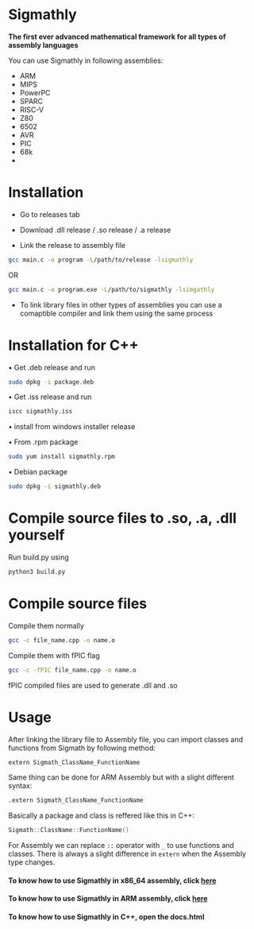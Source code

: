 # Sigmathly

**The first ever advanced mathematical framework for all types of assembly languages**

You can use Sigmathly in following assemblies:

- ARM 
- MIPS
- PowerPC 
- SPARC 
- RISC-V 
- Z80 
- 6502 
- AVR 
- PIC 
- 68k
- 
# Installation

- Go to releases tab

- Download .dll release / .so release / .a release

- Link the release to assembly file 

``` bash
gcc main.c -o program -L/path/to/release -lsigmathly 
```

OR

```bash 
gcc main.c -o program.exe -L/path/to/sigmathly -lsimgathly 
```

- To link library files in other types of assemblies you can use a comaptible compiler and link them using the same process

# Installation for C++

• Get .deb release and run

``` bash
sudo dpkg -i package.deb
```

• Get .iss release and run

``` bash
iscc sigmathly.iss
```

• install from windows installer release

• From .rpm package
```bash
sudo yum install sigmathly.rpm
```

• Debian package
```bash
sudo dpkg -i sigmathly.deb
```

# Compile source files to .so, .a, .dll yourself

Run build.py using

``` bash 
python3 build.py
```

# Compile source files

Compile them normally

``` bash
gcc -c file_name.cpp -o name.o
```

Compile them with fPIC flag

```bash
gcc -c -fPIC file_name.cpp -o name.o
```

fPIC compiled files are used to generate .dll and .so

# Usage 

After linking the library file to Assembly file, you can import classes and functions from Sigmath by following method:

```asm
extern Sigmath_ClassName_FunctionName
```

Same thing can be done for ARM Assembly but with a slight different syntax:

```asm
.extern Sigmath_ClassName_FunctionName
```

Basically a package and class is reffered like this in C++:

```cpp
Sigmath::ClassName::FunctionName()
```

For Assembly we can replace `::` operator with `_` to use functions and classes. There is always a slight difference in `extern` when the Assembly type changes.

#### To know how to use Sigmathly in x86_64 assembly, click [here](https://github.com/aryapraneil/Sigmathly/blob/main/USAGE-x86_64.asm)
#### To know how to use Sigmathly in ARM assembly, click [here](https://github.com/aryapraneil/Sigmathly/blob/main/USAGE-ARM.asm)
#### To know how to use Sigmathly in C++, open the docs.html
